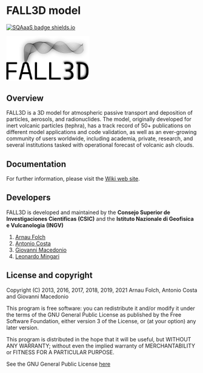 # FALL3D model

[![SQAaaS badge shields.io](https://img.shields.io/badge/sqaaas%20software-gold-yellow)](https://api.eu.badgr.io/public/assertions/n7JX2BZVSGeOD4QxU_T0og "SQAaaS gold badge achieved")

<img src="Manual/images/logo.png" width="220">

## Overview
FALL3D is a 3D model for atmospheric passive transport and deposition of 
particles, aerosols, and radionuclides.
The model, originally developed for inert volcanic particles (tephra), has a 
track record of 50+ publications on different model applications and code 
validation, as well as an ever-growing community of users worldwide, including 
academia, private, research, and several institutions tasked with operational 
forecast of volcanic ash clouds. 

## Documentation
For further information, please visit the [Wiki web site](https://gitlab.com/fall3d-distribution/v8/-/wikis/home).

## Developers
FALL3D is developed and maintained by the **Consejo Superior de
Investigaciones Cientificas (CSIC)** and the **Istituto Nazionale di
Geofisica e Vulcanologia (INGV)**

1. [Arnau Folch](@afolch) 
2. [Antonio Costa](@ant.costa)
3. [Giovanni Macedonio](@gmacedonio)
4. [Leonardo Mingari](@lmingari)

## License and copyright
Copyright (C) 2013, 2016, 2017, 2018, 2019, 2021  Arnau Folch, Antonio Costa and Giovanni Macedonio

This program is free software: you can redistribute it and/or modify it under
the terms of the GNU General Public License as published by the Free Software
Foundation, either version 3 of the License, or (at your option) any later
version.

This program is distributed in the hope that it will be useful, but WITHOUT
ANY WARRANTY; without even the implied warranty of MERCHANTABILITY or FITNESS
FOR A PARTICULAR PURPOSE.

See the GNU General Public License [here](https://gitlab.com/fall3d-distribution/v8/-/blob/main/LICENSE)
